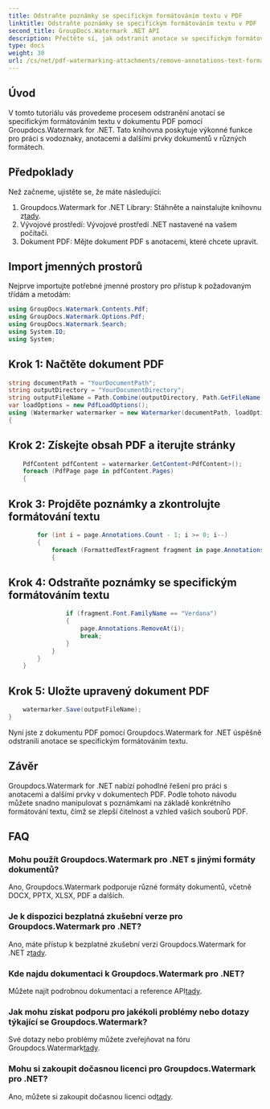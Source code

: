 ```yaml
---
title: Odstraňte poznámky se specifickým formátováním textu v PDF
linktitle: Odstraňte poznámky se specifickým formátováním textu v PDF
second_title: GroupDocs.Watermark .NET API
description: Přečtěte si, jak odstranit anotace se specifickým formátováním textu v dokumentech PDF pomocí Groupdocs pro .NET.
type: docs
weight: 30
url: /cs/net/pdf-watermarking-attachments/remove-annotations-text-formatting-pdf/
---
```

## Úvod
V tomto tutoriálu vás provedeme procesem odstranění anotací se specifickým formátováním textu v dokumentu PDF pomocí Groupdocs.Watermark for .NET. Tato knihovna poskytuje výkonné funkce pro práci s vodoznaky, anotacemi a dalšími prvky dokumentů v různých formátech.
## Předpoklady
Než začneme, ujistěte se, že máte následující:
1.  Groupdocs.Watermark for .NET Library: Stáhněte a nainstalujte knihovnu z[tady](https://releases.groupdocs.com/Watermark/net/).
2. Vývojové prostředí: Vývojové prostředí .NET nastavené na vašem počítači.
3. Dokument PDF: Mějte dokument PDF s anotacemi, které chcete upravit.

## Import jmenných prostorů
Nejprve importujte potřebné jmenné prostory pro přístup k požadovaným třídám a metodám:
```csharp
using GroupDocs.Watermark.Contents.Pdf;
using GroupDocs.Watermark.Options.Pdf;
using GroupDocs.Watermark.Search;
using System.IO;
using System;
```
## Krok 1: Načtěte dokument PDF
```csharp
string documentPath = "YourDocumentPath";
string outputDirectory = "YourDocumentDirectory";
string outputFileName = Path.Combine(outputDirectory, Path.GetFileName(documentPath));
var loadOptions = new PdfLoadOptions();
using (Watermarker watermarker = new Watermarker(documentPath, loadOptions))
{
```
## Krok 2: Získejte obsah PDF a iterujte stránky
```csharp
    PdfContent pdfContent = watermarker.GetContent<PdfContent>();
    foreach (PdfPage page in pdfContent.Pages)
    {
```
## Krok 3: Projděte poznámky a zkontrolujte formátování textu
```csharp
        for (int i = page.Annotations.Count - 1; i >= 0; i--)
        {
            foreach (FormattedTextFragment fragment in page.Annotations[i].FormattedTextFragments)
            {
```
## Krok 4: Odstraňte poznámky se specifickým formátováním textu
```csharp
                if (fragment.Font.FamilyName == "Verdana")
                {
                    page.Annotations.RemoveAt(i);
                    break;
                }
            }
        }
    }
```
## Krok 5: Uložte upravený dokument PDF
```csharp
    watermarker.Save(outputFileName);
}
```
Nyní jste z dokumentu PDF pomocí Groupdocs.Watermark for .NET úspěšně odstranili anotace se specifickým formátováním textu.

## Závěr
Groupdocs.Watermark for .NET nabízí pohodlné řešení pro práci s anotacemi a dalšími prvky v dokumentech PDF. Podle tohoto návodu můžete snadno manipulovat s poznámkami na základě konkrétního formátování textu, čímž se zlepší čitelnost a vzhled vašich souborů PDF.
## FAQ
### Mohu použít Groupdocs.Watermark pro .NET s jinými formáty dokumentů?
Ano, Groupdocs.Watermark podporuje různé formáty dokumentů, včetně DOCX, PPTX, XLSX, PDF a dalších.
### Je k dispozici bezplatná zkušební verze pro Groupdocs.Watermark pro .NET?
 Ano, máte přístup k bezplatné zkušební verzi Groupdocs.Watermark for .NET z[tady](https://releases.groupdocs.com/).
### Kde najdu dokumentaci k Groupdocs.Watermark pro .NET?
 Můžete najít podrobnou dokumentaci a reference API[tady](https://reference.groupdocs.com/Watermark/net/).
### Jak mohu získat podporu pro jakékoli problémy nebo dotazy týkající se Groupdocs.Watermark?
 Své dotazy nebo problémy můžete zveřejňovat na fóru Groupdocs.Watermark[tady](https://forum.groupdocs.com/c/watermark/19).
### Mohu si zakoupit dočasnou licenci pro Groupdocs.Watermark pro .NET?
 Ano, můžete si zakoupit dočasnou licenci od[tady](https://purchase.groupdocs.com/temporary-license/).